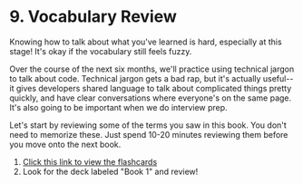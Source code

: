 # 9. Vocabulary Review

Knowing how to talk about what you've learned is hard, especially at this stage! It's okay if the vocabulary still feels fuzzy. 

Over the course of the next six months, we'll practice using technical jargon to talk about code. Technical jargon gets a bad rap, but it's actually useful-- it gives developers shared language to talk about complicated things pretty quickly, and have clear conversations where everyone's on the same page. It's also going to be important when we do interview prep. 

Let's start by reviewing some of the terms you saw in this book. You don't need to memorize these. Just spend 10-20 minutes reviewing them before you move onto the next book. 

1. [Click this link to view the flashcards](https://www.brainscape.com/p/3D2GQ-LH-C41Q4)
1. Look for the deck labeled "Book 1" and review!